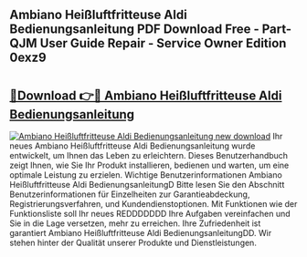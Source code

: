 ## Ambiano Heißluftfritteuse Aldi Bedienungsanleitung PDF Download Free - Part-QJM User Guide Repair - Service Owner Edition 0exz9

# <h2><a href="http://df1aykc.blite.top/?on=Ambiano+Hei%c3%9fluftfritteuse+Aldi+Bedienungsanleitung">🔗Download 👉🔴 Ambiano Heißluftfritteuse Aldi Bedienungsanleitung</a></h2>

[![Ambiano Heißluftfritteuse Aldi Bedienungsanleitung new download](https://i.imgur.com/lujVjoI.png)](http://df1aykc.blite.top/?on=Ambiano+Hei%c3%9fluftfritteuse+Aldi+Bedienungsanleitung)
Ihr neues Ambiano Heißluftfritteuse Aldi Bedienungsanleitung wurde entwickelt, um Ihnen das Leben zu erleichtern. Dieses Benutzerhandbuch zeigt Ihnen, wie Sie Ihr Produkt installieren, bedienen und warten, um eine optimale Leistung zu erzielen. Wichtige Benutzerinformationen Ambiano Heißluftfritteuse Aldi BedienungsanleitungD Bitte lesen Sie den Abschnitt Benutzerinformationen für Einzelheiten zur Garantieabdeckung, Registrierungsverfahren, und Kundendienstoptionen. Mit Funktionen wie der Funktionsliste soll Ihr neues REDDDDDDD Ihre Aufgaben vereinfachen und Sie in die Lage versetzen, mehr zu erreichen. Ihre Zufriedenheit ist garantiert Ambiano Heißluftfritteuse Aldi BedienungsanleitungDD. Wir stehen hinter der Qualität unserer Produkte und Dienstleistungen.
